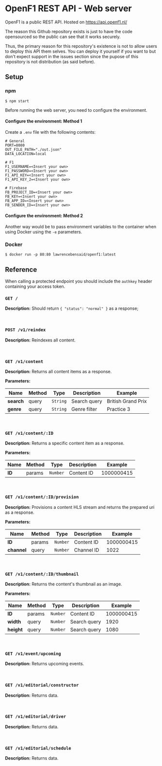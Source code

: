 # OpenF1 REST API - Web server

OpenF1 is a public REST API. Hosted on https://api.openf1.nl/

The reason this Github repository exists is just to have the code opensourced so the public can see that it works securely.

Thus, the primary reason for this repository's existence is not to allow users to deploy this API them selves. You can deploy it yourself if you want to but don't expect support in the issues section since the pupose of this repository is not distribution (as said before).

## Setup

### npm

`$ npm start`

Before running the web server, you need to configure the environment.

#### Configure the environment: Method 1

Create a `.env` file with the following contents:

```
# General
PORT=8080
OUT_FILE_PATH="./out.json"
DATA_LOCATION=local

# F1
F1_USERNAME=<Insert your own>
F1_PASSWORD=<Insert your own>
F1_API_KEY=<Insert your own>
F1_API_KEY_2=<Insert your own>

# Firebase
FB_PROJECT_ID=<Insert your own>
FB_KEY=<Insert your own>
FB_APP_ID=<Insert your own>
FB_SENDER_ID=<Insert your own>
```

#### Configure the environment: Method 2

Another way would be to pass environment variables to the container when using Docker using the `-e` parameters.

### Docker

`$ docker run -p 80:80 lawrencebensaid/openf1:latest`

## Reference

When calling a protected endpoint you should include the `authkey` header containing your access token.

### `GET /`

**Description:** Should return `{ "status": "normal" }` as a response;

<br/>

### `POST /v1/reindex`

**Description:** Reindexes all content.

<br/>

### `GET /v1/content`

**Description:** Returns all content items as a response.

**Parameters:**

Name | Method | Type | Description | Example
--- | --- | --- | --- | ---
**search** | query | `String` | Search query | British Grand Prix
**genre** | query | `String` | Genre filter | Practice 3

<br/>

### `GET /v1/content/:ID`

**Description:** Returns a specific content item as a response.

**Parameters:**

Name | Method | Type | Description | Example
--- | --- | --- | --- | ---
**ID** | params | `Number` | Content ID | 1000000415

<br/>

### `GET /v1/content/:ID/provision`

**Description:** Provisions a content HLS stream and returns the prepared uri as a response.

**Parameters:**

Name | Method | Type | Description | Example
--- | --- | --- | --- | ---
**ID** | params | `Number` | Content ID | 1000000415
**channel** | query | `Number` | Channel ID | 1022

<br/>

### `GET /v1/content/:ID/thumbnail`

**Description:** Returns the content's thumbnail as an image.

**Parameters:**

Name | Method | Type | Description | Example
--- | --- | --- | --- | ---
**ID** | params | `Number` | Content ID | 1000000415
**width** | query | `Number` | Search query | 1920
**height** | query | `Number` | Search query | 1080

<br/>

### `GET /v1/event/upcoming`

**Description:** Returns upcoming events.

<br/>

### `GET /v1/editorial/constructor`

**Description:** Returns data.

<br/>

### `GET /v1/editorial/driver`

**Description:** Returns data.

<br/>

### `GET /v1/editorial/schedule`

**Description:** Returns data.

<br/>
